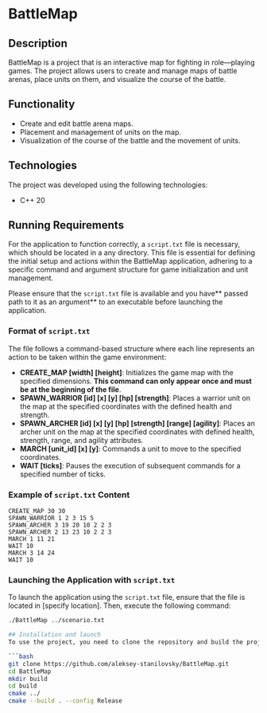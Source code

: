 # BattleMap

## Description
BattleMap is a project that is an interactive map for fighting in role—playing games. The project allows users to create and manage maps of battle arenas, place units on them, and visualize the course of the battle.

## Functionality
- Create and edit battle arena maps.
- Placement and management of units on the map.
- Visualization of the course of the battle and the movement of units.

## Technologies
The project was developed using the following technologies:
- C++ 20

## Running Requirements

For the application to function correctly, a `script.txt` file is necessary, which should be located in a any directory. This file is essential for defining the initial setup and actions within the BattleMap application, adhering to a specific command and argument structure for game initialization and unit management.

Please ensure that the `script.txt` file is available and you have** passed path to it as an argument** to an executable before launching the application.

### Format of `script.txt`

The file follows a command-based structure where each line represents an action to be taken within the game environment:

- **CREATE_MAP [width] [height]**: Initializes the game map with the specified dimensions. **This command can only appear once and must be at the beginning of the file**.
- **SPAWN_WARRIOR [id] [x] [y] [hp] [strength]**: Places a warrior unit on the map at the specified coordinates with the defined health and strength.
- **SPAWN_ARCHER [id] [x] [y] [hp] [strength] [range] [agility]**: Places an archer unit on the map at the specified coordinates with defined health, strength, range, and agility attributes.
- **MARCH [unit_id] [x] [y]**: Commands a unit to move to the specified coordinates.
- **WAIT [ticks]**: Pauses the execution of subsequent commands for a specified number of ticks.

### Example of `script.txt` Content

```plaintext
CREATE_MAP 30 30
SPAWN_WARRIOR 1 2 3 15 5
SPAWN_ARCHER 3 19 20 10 2 2 3
SPAWN_ARCHER 2 13 23 10 2 2 3
MARCH 1 11 21
WAIT 10
MARCH 3 14 24
WAIT 10
```

### Launching the Application with `script.txt`

To launch the application using the `script.txt` file, ensure that the file is located in [specify location]. Then, execute the following command:

```bash
./BattleMap ../scenario.txt

## Installation and launch
To use the project, you need to clone the repository and build the project using the following commands:

```bash
git clone https://github.com/aleksey-stanilovsky/BattleMap.git
cd BattleMap
mkdir build
cd build
cmake ../
cmake --build . --config Release
```
